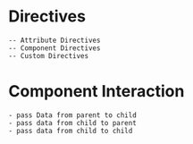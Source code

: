 # Directives

    -- Attribute Directives
    -- Component Directives
    -- Custom Directives

# Component Interaction

    - pass Data from parent to child
    - pass data from child to parent
    - pass data from child to child
